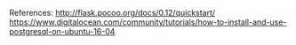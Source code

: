 References:
http://flask.pocoo.org/docs/0.12/quickstart/
https://www.digitalocean.com/community/tutorials/how-to-install-and-use-postgresql-on-ubuntu-16-04
